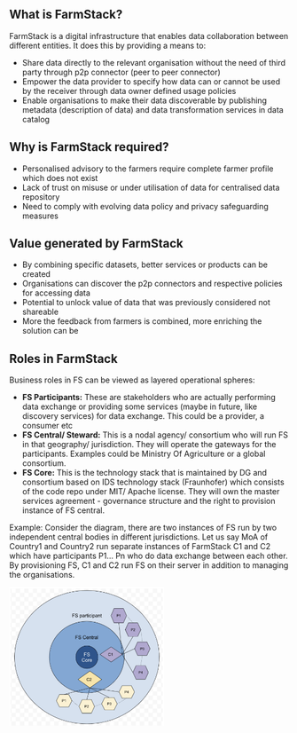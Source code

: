 ## What is FarmStack?

FarmStack is a digital infrastructure that enables data collaboration between different entities. It does this by providing a means to:

- Share data directly to the relevant organisation without the need of third party through p2p connector (peer to peer connector)
- Empower the data provider to specify how data can or cannot be used by the receiver through data owner defined usage policies
- Enable organisations to make their data discoverable by publishing metadata (description of data) and data transformation services in data catalog

## Why is FarmStack required?

- Personalised advisory to the farmers require complete farmer profile which does not exist
- Lack of trust on misuse or under utilisation of data for centralised data repository
- Need to comply with evolving data policy and privacy safeguarding measures

## Value generated by FarmStack

- By combining specific datasets, better services or products can be created
- Organisations can discover the p2p connectors and respective policies for accessing data
- Potential to unlock value of data that was previously considered not shareable
- More the feedback from farmers is combined, more enriching the solution can be

## Roles in FarmStack

Business roles in FS can be viewed as layered operational spheres:

- **FS Participants:** These are stakeholders who are actually performing data exchange or providing some services (maybe in future, like discovery services) for data exchange. This could be a provider, a consumer etc
- **FS Central/ Steward:** This is a nodal agency/ consortium who will run FS in that geography/ jurisdiction. They will operate the gateways for the participants. Examples could be Ministry Of Agriculture or a global consortium.
- **FS Core:** This is the technology stack that is maintained by DG and consortium based on IDS technology stack (Fraunhofer) which consists of the code repo under MIT/ Apache license. They will own the master services agreement - governance structure and the right to provision instance of FS central.

Example: Consider the diagram, there are two instances of FS run by two independent central bodies in different jurisdictions. Let us say MoA of Country1 and Country2 run separate instances of FarmStack C1 and C2 which have participants P1… Pn who do data exchange between each other. By provisioning FS, C1 and C2 run FS on their server in addition to managing the organisations.


<img src="FS-business sphere.png"  height="250">
